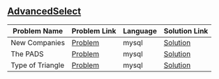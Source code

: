 ## [AdvancedSelect](https://www.hackerrank.com/domains/sql/advanced-select)

|Problem Name|Problem Link|Language|Solution Link|
---|---|---|---
|New Companies|[Problem](https://www.hackerrank.com/challenges/the-company/problem)|mysql|[Solution](./the-company.sql)|
|The PADS|[Problem](https://www.hackerrank.com/challenges/the-pads/problem)|mysql|[Solution](./the-pads.sql)|
|Type of Triangle|[Problem](https://www.hackerrank.com/challenges/what-type-of-triangle/problem)|mysql|[Solution](./what-type-of-triangle.sql)|
